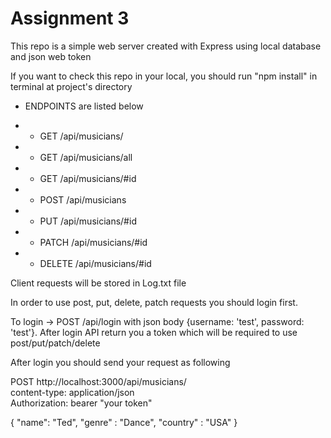 # Assignment 3

This repo is a simple web server created with Express using local database and json web token

If you want to check this repo in your local, you should run "npm install" in terminal at project's directory

* ENDPOINTS are listed below

* * GET /api/musicians/
* * GET /api/musicians/all
* * GET /api/musicians/#id
* * POST /api/musicians
* * PUT /api/musicians/#id
* * PATCH /api/musicians/#id
* * DELETE /api/musicians/#id

Client requests will be stored in Log.txt file

In order to use post, put, delete, patch requests you should login first.

To login -> POST /api/login with json body {username: 'test', password: 'test'}.
After login API return you a token which will be required to use post/put/patch/delete

After login you should send your request as following

POST http://localhost:3000/api/musicians/ \
content-type: application/json \
Authorization: bearer "your token"

{
  "name": "Ted",
  "genre" : "Dance",
  "country" : "USA"
}